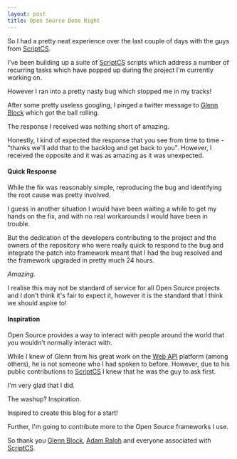 ```yaml
---
layout: post
title: Open Source Done Right
---
```


So I had a pretty neat experience over the last couple of days with the guys from [ScriptCS](https://github.com/scriptcs/scriptcs).

I've been building up a suite of [ScriptCS](https://github.com/scriptcs/scriptcs) scripts which address a number of recurring tasks which have popped up during the project I'm currently working on.

However I ran into a pretty nasty bug which stopped me in my tracks!

After some pretty useless googling, I pinged a twitter message to [Glenn Block](http://www.twitter.com/gblock) which got the ball rolling.

The response I received was nothing short of amazing.  

Honestly, I kind of expected the response that you see from time to time - "thanks we'll add that to the backlog and get back to you".  However, I received the opposite and it was as amazing as it was unexpected.

#### Quick Response

While the fix was reasonably simple, reproducing the bug and identifying the root cause was pretty involved.  

I guess in another situation I would have been waiting a while to get my hands on the fix, and with no real workarounds I would have been in trouble.

But the dedication of the developers contributing to the project and the owners of the repository who were really quick to respond to the bug and integrate the patch into framework meant that I had the bug resolved and the framework upgraded in pretty much 24 hours.

_Amazing._

I realise this may not be standard of service for all Open Source projects and I don't think it's fair to expect it, however it is the standard that I think we should aspire to!

#### Inspiration

Open Source provides a way to interact with people around the world that you wouldn't normally interact with.  

While I knew of Glenn from his great work on the [Web API](http://www.asp.net/web-api) platform (among others), he is not someone who I had spoken to before.  However, due to his public contributions to [ScriptCS](https://github.com/scriptcs/scriptcs) I knew that he was the guy to ask first.

I'm very glad that I did.

The washup? Inspiration.

Inspired to create this blog for a start!

Further, I'm going to contribute more to the Open Source frameworks I use.

So thank you [Glenn Block](http://www.twitter.com/gblock), [Adam Ralph](http://www.twitter.com/adamralph) and everyone associated with [ScriptCS](https://github.com/scriptcs/scriptcs).